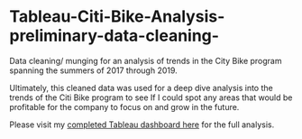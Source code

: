 # Tableau-Citi-Bike-Analysis-preliminary-data-cleaning-
Data cleaning/ munging for an analysis of trends in the City Bike program spanning the summers of 2017 through 2019.

Ultimately, this cleaned data was used for a deep dive analysis into the trends of the Citi Bike program to see If I could spot any areas that would be profitable for the company to focus on and grow in the future.

Please visit my [completed Tableau dashboard here](https://public.tableau.com/profile/howard.mitchell#!/vizhome/CitiBikeAnalysis_15685152605160/CitiBikeStory) for the full analysis.
